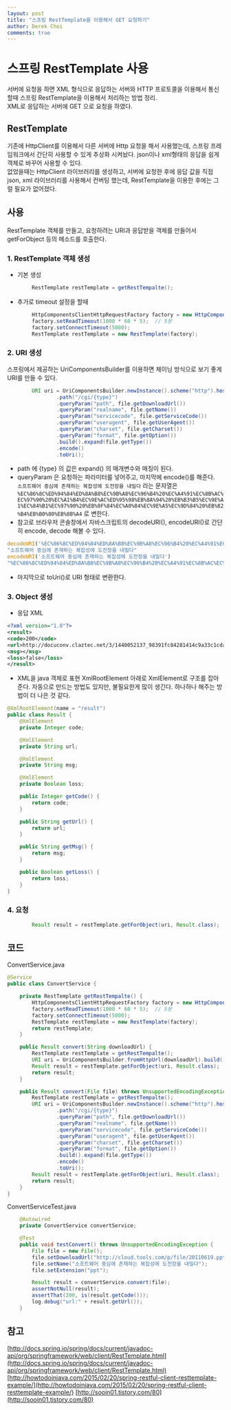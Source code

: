 ```yaml
---
layout: post
title: "스프링 RestTemplate을 이용해서 GET 요청하기"
author: Derek Choi
comments: true
---
```


# 스프링 RestTemplate 사용
서버에 요청을 하면 XML 형식으로 응답하는 서버와 HTTP 프로토콜을 이용해서 통신할때 스프링 RestTemplate을 이용해서 처리하는 방법 정리.   
XML로 응답하는 서버에 GET 으로 요청을 하였다.

## RestTemplate
기존에 HttpClient를 이용해서 다른 서버에 Http 요청을 해서 사용했는데, 스프링 프레임워크에서 간단히 사용할 수 있게 추상화 시켜놨다. json이나 xml형태의 응답을 쉽게 객체로 바꾸어 사용할 수 있다.  
없었을때는 HttpClient 라이브러리를 생성하고, 서버에 요청한 후에 응답 값을 직접 json, xml 라이브러리를 사용해서 컨버팅 했는데, RestTemplate을 이용한 후에는 그럴 필요가 없어졌다.

## 사용
RestTemplate 객체를 만들고, 요청하려는 URI과 응답받을 객체를 만들어서 getForObject 등의 메소드를 호출한다.

### 1. RestTemplate 객체 생성
- 기본 생성

```java
        RestTemplate restTemplate = getRestTempalte();
```
- 추가로 timeout 설정을 할때

```java
        HttpComponentsClientHttpRequestFactory factory = new HttpComponentsClientHttpRequestFactory();
        factory.setReadTimeout(1000 * 60 * 5);  // 5분
        factory.setConnectTimeout(5000);
        RestTemplate restTemplate = new RestTemplate(factory);
```

### 2. URI 생성
스프링에서 제공하는 UriComponentsBuilder를 이용하면 체이닝 방식으로 보기 좋게 URI를 만들 수 있다.

```java
        URI uri = UriComponentsBuilder.newInstance().scheme("http").host("docuconv.claztec.net")
                .path("/cgi/{type}")
                .queryParam("path", file.getDownloadUrl())
                .queryParam("realname", file.getName())
                .queryParam("servicecode", file.getServiceCode())
                .queryParam("useragent", file.getUserAgent())
                .queryParam("charset", file.getCharset())
                .queryParam("format", file.getOption())
                .build().expand(file.getType())
                .encode()
                .toUri();
```
- path 에 {type} 의 값은 expand() 의 매개변수와 매칭이 된다.
- queryParam 은 요청하는 파라미터를 넣어주고, 마지막에 encode()를 해준다.  
	`소프트웨어 중심에 존재하는 복잡성에 도전장을 내밀다` 라는 문자열은 `%EC%86%8C%ED%94%84%ED%8A%B8%EC%9B%A8%EC%96%B4%20%EC%A4%91%EC%8B%AC%EC%97%90%20%EC%A1%B4%EC%9E%AC%ED%95%98%EB%8A%94%20%EB%B3%B5%EC%9E%A1%EC%84%B1%EC%97%90%20%EB%8F%84%EC%A0%84%EC%9E%A5%EC%9D%84%20%EB%82%B4%EB%B0%80%EB%8B%A4` 로 변한다.
- 참고로 브라우저 콘솔창에서 자바스크립트의 decodeURI(), encodeURI()로 간단히 encode, decode 해볼 수 있다.

```javascript
decodeURI('%EC%86%8C%ED%94%84%ED%8A%B8%EC%9B%A8%EC%96%B4%20%EC%A4%91%EC%8B%AC%EC%97%90%20%EC%A1%B4%EC%9E%AC%ED%95%98%EB%8A%94%20%EB%B3%B5%EC%9E%A1%EC%84%B1%EC%97%90%20%EB%8F%84%EC%A0%84%EC%9E%A5%EC%9D%84%20%EB%82%B4%EB%B0%80%EB%8B%A4')
"소프트웨어 중심에 존재하는 복잡성에 도전장을 내밀다"
encodeURI('소프트웨어 중심에 존재하는 복잡성에 도전장을 내밀다')
"%EC%86%8C%ED%94%84%ED%8A%B8%EC%9B%A8%EC%96%B4%20%EC%A4%91%EC%8B%AC%EC%97%90%20%EC%A1%B4%EC%9E%AC%ED%95%98%EB%8A%94%20%EB%B3%B5%EC%9E%A1%EC%84%B1%EC%97%90%20%EB%8F%84%EC%A0%84%EC%9E%A5%EC%9D%84%20%EB%82%B4%EB%B0%80%EB%8B%A4"
```
- 마지막으로 toUri()로 URI 형태로 변환한다.

### 3. Object 생성
- 응답 XML

```xml
<?xml version="1.0"?>
<result>
<code>200</code>
<url>http://docuconv.claztec.net/3/1440052137_98391fc84281414c9a33c1cda3a44c50/0.htm</url>
<msg></msg>
<loss>false</loss>
</result>
```

- XML을 java 객체로 표현
XmlRootElement 아래로 XmlElement로 구조를 잡아준다.
자동으로 만드는 방법도 있지만, 불필요한게 많이 생긴다. 하나하나 해주는 방법이 더 나은 것 같다.

```java
@XmlRootElement(name = "result")
public class Result {
    @XmlElement
    private Integer code;

    @XmlElement
    private String url;

    @XmlElement
    private String msg;

    @XmlElement
    private Boolean loss;

    public Integer getCode() {
        return code;
    }

    public String getUrl() {
        return url;
    }

    public String getMsg() {
        return msg;
    }

    public Boolean getLoss() {
        return loss;
    }
}
```

### 4. 요청

```java
        Result result = restTemplate.getForObject(uri, Result.class);
```

## 코드
ConvertService.java

```java
@Service
public class ConvertService {

    private RestTemplate getRestTempalte() {
        HttpComponentsClientHttpRequestFactory factory = new HttpComponentsClientHttpRequestFactory();
        factory.setReadTimeout(1000 * 60 * 5);  // 5분
        factory.setConnectTimeout(5000);
        RestTemplate restTemplate = new RestTemplate(factory);
        return restTemplate;
    }

    public Result convert(String downloadUrl) {
        RestTemplate restTemplate = getRestTempalte();
        URI uri = UriComponentsBuilder.fromHttpUrl(downloadUrl).build().toUri();
        Result result = restTemplate.getForObject(uri, Result.class);
        return result;
    }

    public Result convert(File file) throws UnsupportedEncodingException {
        RestTemplate restTemplate = getRestTempalte();
        URI uri = UriComponentsBuilder.newInstance().scheme("http").host("docuconv.claztec.net")
                .path("/cgi/{type}")
                .queryParam("path", file.getDownloadUrl())
                .queryParam("realname", file.getName())
                .queryParam("servicecode", file.getServiceCode())
                .queryParam("useragent", file.getUserAgent())
                .queryParam("charset", file.getCharset())
                .queryParam("format", file.getOption())
                .build().expand(file.getType())
                .encode()
                .toUri();
        Result result = restTemplate.getForObject(uri, Result.class);
        return result;
    }
}
```

ConvertServiceTest.java

```java
    @Autowired
    private ConvertService convertService;

    @Test
    public void testConvert() throws UnsupportedEncodingException {
        File file = new File();
        file.setDownloadUrl("http://cloud.tools.com/p/file/20110619.ppt");
        file.setName("소프트웨어 중심에 존재하는 복잡성에 도전장을 내밀다");
        file.setExtension("ppt");

        Result result = convertService.convert(file);
        assertNotNull(result);
        assertThat(200, is(result.getCode()));
        log.debug("url:" + result.getUrl());
    }
```

## 참고
[http://docs.spring.io/spring/docs/current/javadoc-api/org/springframework/web/client/RestTemplate.html](http://docs.spring.io/spring/docs/current/javadoc-api/org/springframework/web/client/RestTemplate.html)
[http://howtodoinjava.com/2015/02/20/spring-restful-client-resttemplate-example/](http://howtodoinjava.com/2015/02/20/spring-restful-client-resttemplate-example/)
[http://sooin01.tistory.com/80](http://sooin01.tistory.com/80)
